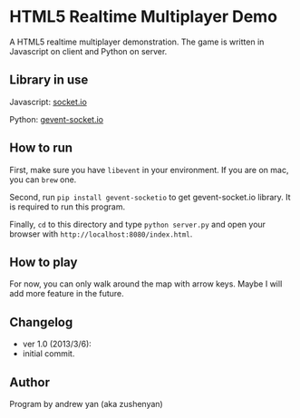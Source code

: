 # HTML5 Realtime Multiplayer Demo

A HTML5 realtime multiplayer demonstration.
The game is written in Javascript on client and Python on server.


## Library in use
Javascript: [socket.io](https://github.com/learnboost/socket.io)

Python: [gevent-socket.io](https://github.com/abourget/gevent-socketio)


## How to run
First, make sure you have `libevent` in your environment. If you are on mac, you can `brew` one.

Second, run `pip install gevent-socketio` to get gevent-socket.io library. It is required to run this program.

Finally, `cd` to this directory and type `python server.py` and open your browser with `http://localhost:8080/index.html`.


## How to play
For now, you can only walk around the map with arrow keys. Maybe I will add more feature in the future.


## Changelog
* ver 1.0 (2013/3/6):
 * initial commit.


## Author
Program by andrew yan (aka zushenyan)
